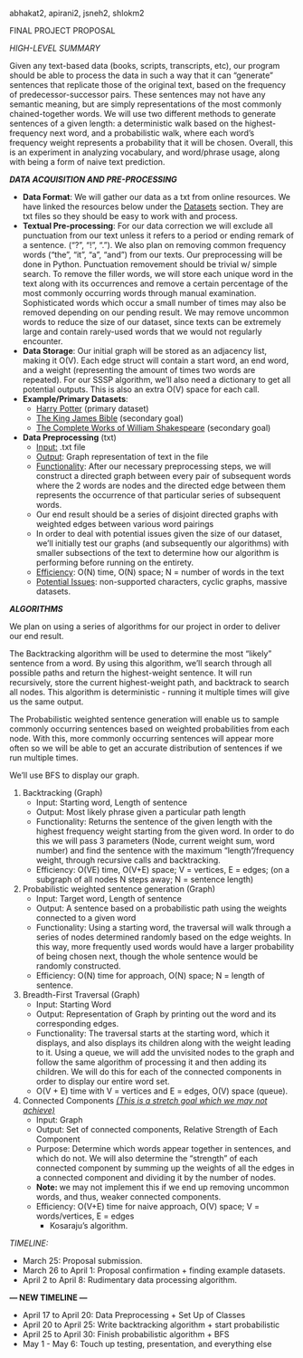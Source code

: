 <!-- Output copied to clipboard! -->

<!-- Yay, no errors, warnings, or alerts! -->

<p>
abhakat2, apirani2, jsneh2, shlokm2
</p>
<p>
FINAL PROJECT PROPOSAL
</p>
<p>
<em>HIGH-LEVEL SUMMARY</em>
</p>
<p>
Given any text-based data (books, scripts, transcripts, etc), our program should be able to process the data in such a way that it can “generate” sentences that replicate those of the original text, based on the frequency of predecessor-successor pairs. These sentences may not have any semantic meaning, but are simply representations of the most commonly chained-together words. We will use two different methods to generate sentences of a given length: a deterministic walk based on the highest-frequency next word, and a probabilistic walk, where each word’s frequency weight represents a probability that it will be chosen. Overall, this is an experiment in analyzing vocabulary, and word/phrase usage, along with being a form of naive text prediction.
</p>
<p>
<strong><em>DATA ACQUISITION AND PRE-PROCESSING</em></strong>
</p>
<ul>

<li><strong>Data Format</strong>: We will gather our data as a txt from online resources. We have linked the resources below under the <span style="text-decoration:underline;">Datasets</span> section. They are txt files so they should be easy to work with and process.

<li><strong>Textual Pre-processing</strong>: For our data correction we will exclude all punctuation from our text unless it refers to a period or ending remark of a sentence. (“?”, “!”, “.”). We also plan on removing common frequency words (“the”, “it”, “a”, “and”) from our texts. Our preprocessing will be done in Python. Punctuation removement should be trivial w/ simple search. To remove the filler words, we will store each unique word in the text along with its occurrences and remove a certain percentage of the most commonly occurring words through manual examination. Sophisticated words which occur a small number of times may also be removed depending on our pending result. We may remove uncommon words to reduce the size of our dataset, since texts can be extremely large and contain rarely-used words that we would not regularly encounter.

<li><strong>Data Storage</strong>: Our initial graph will be stored as an adjacency list, making it O(V). Each edge struct will contain a start word, an end word, and a weight (representing the amount of times two words are repeated). For our SSSP algorithm, we’ll also need a dictionary to get all potential outputs. This is also an extra O(V) space for each call.

<li><strong>Example/Primary Datasets</strong>: 
<ul>
 
<li><a href="https://github.com/formcept/whiteboard/tree/master/nbviewer/notebooks/data/harrypotter">Harry Potter</a> (primary dataset)
 
<li><a href="https://raw.githubusercontent.com/mxw/grmr/master/src/finaltests/bible.txt">The King James Bible</a> (secondary goal)
 
<li><a href="https://ocw.mit.edu/ans7870/6/6.006/s08/lecturenotes/files/t8.shakespeare.txt">The Complete Works of William Shakespeare</a> (secondary goal)
</li> 
</ul>

<li><strong>Data Preprocessing</strong> (txt) 
<ul>
 
<li><span style="text-decoration:underline;">Input:</span> .txt file
 
<li><span style="text-decoration:underline;">Output</span>: Graph representation of text in the file
 
<li><span style="text-decoration:underline;">Functionality</span>: After our necessary preprocessing steps, we will construct a directed graph between every pair of subsequent words where the 2 words are nodes and the directed edge between them represents the occurrence of that particular series of subsequent words. 
 
<li>Our end result should be a series of disjoint directed graphs with weighted edges between various word pairings
 
<li>In order to deal with potential issues given the size of our dataset, we’ll initially test our graphs (and subsequently our algorithms) with smaller subsections of the text to determine how our algorithm is performing before running on the entirety.
 
<li><span style="text-decoration:underline;">Efficiency</span>: O(N) time, O(N) space; N = number of words in the text
 
<li><span style="text-decoration:underline;">Potential Issues</span>: non-supported characters, cyclic graphs, massive datasets. 
</li> 
</ul>
</li> 
</ul>
<p>
<strong><em>ALGORITHMS</em></strong>
</p>
<p>
We plan on using a series of algorithms for our project in order to deliver our end result. 
</p>
<p>
The Backtracking algorithm will be used to determine the most “likely” sentence from a word. By using this algorithm, we’ll search through all possible paths and return the highest-weight sentence. It will run recursively, store the current highest-weight path, and backtrack to search all nodes. This algorithm is deterministic - running it multiple times will give us the same output.
</p>
<p>
The Probabilistic weighted sentence generation will enable us to sample commonly occurring sentences based on weighted probabilities from each node. With this, more commonly occurring sentences will appear more often so we will be able to get an accurate distribution of sentences if we run multiple times.
</p>
<p>
We’ll use BFS to display our graph.
</p>
<ol>

<li>Backtracking (Graph)  
<ul>
 
<li>Input: Starting word, Length of sentence
 
<li>Output: Most likely phrase given a particular path length
 
<li>Functionality: Returns the sentence of the given length with the highest frequency weight starting from the given word. In order to do this we will pass 3 parameters  (Node, current weight sum, word number) and find the sentence with the maximum “length”/frequency weight, through recursive calls and backtracking.
 
<li>Efficiency: O(VE) time, O(V+E) space; V = vertices, E = edges; (on a subgraph of all nodes N steps away; N = sentence length)
</li> 
</ul>

<li>Probabilistic weighted sentence generation (Graph)  
<ul>
 
<li>Input: Target word, Length of sentence
 
<li>Output: A sentence based on a probabilistic path using the weights connected to a given word
 
<li>Functionality: Using a starting word, the traversal will walk through a series of nodes determined randomly based on the edge weights. In this way, more frequently used words would have a larger probability of being chosen next, though the whole sentence would be randomly constructed.
 
<li>Efficiency: O(N) time for approach, O(N) space; N = length of sentence. 
</li> 
</ul>

<li>Breadth-First Traversal (Graph)  
<ul>
 
<li>Input: Starting Word
 
<li>Output: Representation of Graph by printing out the word and its corresponding edges.
 
<li>Functionality: The traversal starts at the starting word, which it displays, and also displays its children along with the weight leading to it. Using a queue, we will add the unvisited nodes to the graph and follow the same algorithm of processing it and then adding its children. We will do this for each of the connected components in order to display our entire word set.
 
<li>O(V + E) time with V = vertices and E = edges, O(V) space (queue).
</li> 
</ul>

<li>Connected Components <em><span style="text-decoration:underline;">(This is a stretch goal which we may not achieve)</span></em> 
<ul>
 
<li>Input: Graph
 
<li>Output: Set of connected components, Relative Strength of Each Component
 
<li>Purpose: Determine which words appear together in sentences, and which do not. We will also determine the “strength” of each connected component by summing up the weights of all the edges in a connected component and dividing it by the number of nodes. 
 
<li><strong>Note: </strong>we may not implement this if we end up removing uncommon words, and thus, weaker connected components.
 
<li>Efficiency: O(V+E) time for naive approach, O(V) space; V = words/vertices, E = edges  
<ul>
  
<li>Kosaraju’s algorithm. 
</li>  
</ul>
</li>  
</ul>
</li>  
</ol>
<p>
<em>TIMELINE:</em>
</p>
<ul>

<li>March 25: Proposal submission.

<li>March 26 to April 1: Proposal confirmation + finding example datasets.

<li>April 2 to April 8: Rudimentary data processing algorithm.
</li>
</ul>
<p>
<strong>— NEW TIMELINE —</strong>
</p>
<ul>

<li>April 17 to April 20: Data Preprocessing + Set Up of Classes

<li>April 20 to April 25: Write backtracking algorithm + start probabilistic

<li>April 25 to April 30: Finish probabilistic algorithm + BFS

<li>May 1 - May 6: Touch up testing, presentation, and everything else
</li>
</ul>
